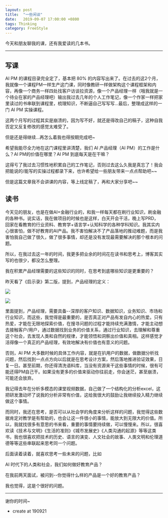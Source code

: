 ```yaml
---
layout: post
title:  "一些闲谈"
date:   2019-09-07 17:00:00 +0800
tags: Thinking
category: FreeStyle
---
```


今天和朋友聊我的课，还有我爱读的几本书。

---

## 写课

AI PM 的课程目录完全定了，基本把 80% 的内容写出来了。在过去的这2个月，我就像一个课程PM一样生产这门课，同时像教研一样做架构这个课程框架和内容，再像一个商务一样四处找客户访谈拉资源，像一个产品经理一样（哦我就是一个待业在家的产品经理吧）输出我过去几年的个人工作笔记，像一个作家一样把家里读过的书串联到课程里，梳理知识，不断逼自己写写写...最后，整理成这样的一门 AI PM 实操课程。

这两个月写的过程其实是崩溃的，因为写不好，就还是得改自己的稿子，这种自我否定又反复修改的感觉太难受了。

但是还是得继续...再怎么着我也得按期完成吧~

希望我能尽全力地在这门课程里讲清楚，我们 AI 产品经理（AI PM）的工作是什么？AI PM的价值在哪里？AI PM 到底每天是在干嘛？

这得亏了我过去习惯性地积累自己的工作笔记，否则过去这么久我是真忘了！我会把能说的/能写的实操过程都录下来，也许希望给一些朋友带来一点点帮助吧~~

但是这篇文章我不会讲课的内容，等上线定稿了，再和大家分享吧~~

## 读书

今天见的朋友，也是在做AI+金融行业的，和我一样每天都在刷行业知识，刷金融的各种书。说实话，我在做项目的时候也是这样，白天开会干活，晚上写PRD，回家在看教育的行业资料、教育学+语言学+认知科学的各种学科知识。我其实内心很害怕，做不好教育的AI产品。我不害怕解决不了产品落地的推动难题，而是我害怕我自己做了很久，做了很多事情，却还是没有发现最需要解决的那个根本的问题。

所以，在我过去这一年的时间，我更多把业余的时间花在读书和思考上，博客其实写的也很少，都没怎么整理。

我在积累产品经理需要的这些知识的同时，在思考到底哪些知识是更重要的？


昨天看了《启示录》第二版，提到，产品经理的定义：


 
![](https://uploader.shimo.im/f/n6buuk95cx8p8EdO.png!thumbnail)

![](https://uploader.shimo.im/f/i361zcLod88kspuY.png!thumbnail)

里面提到，产品经理，需要具备--深厚的客户知识、数据知识，业务知识、市场和行业知识，而这些，我觉得是最重要的，是否真正对产品有发自内心的热爱。只有热爱，才能在无限地探索价值，在搜寻问题的过程才能持续充满激情，才能主动想去接触客户/用户，通过数据找到业务的价值关系，通过行业知识，去理解和尊重这个社会，去发现人类和自然的规律，才能领悟和洞察出价值和真相。这样感觉才活得像一个真正的产品经理，有效地解决有价值也有意义的问题。

否则，AI PM 大多数时候的具体工作内容，就是在扒用户的数据，做数据分析找问题，然后找到一点点方向以后就是在思考设计方案，然后落地推进验证效果，日复一日。甚至前期，你还得清洗语料库，当没有资源来干这些事情的时候，很有可能还得PM自己干。如果没有更多的价值来驱动你往前走，你会迷茫，甚至崩溃，可能还会放弃。

我记得去年在分析多模态的课堂视频数据，自己做了一个结构化的分析excel，这把研发激动坏了说我的分析非常有价值，这给我很大的鼓励让我继续投入精力继续做这个事情。

而同时，我还在思考，是否可以从社会学的角度来分析这样的问题，我觉得这些数据肯定对教学是有帮助的，也会让这一件很小的事情，能放大到无限大的价值。所以，我就找很多有意思的书来看，重要的事情要持续做，可以慢慢来。所以，很喜欢读《技术与文明》《生活的准则》《城市发展史》《人类沟通的起源》等等这类书，我也很喜欢把技术的历史、语言的演变、人文社会的故事、人类文明和伦理道德等等这些串联起来思考同一个问题。


后面读着读着，就喜欢思考一些未来的问题，比如 

AI 时代下的人类和社会，我们如何做好教育产品？

在我前两天面试，被问到--你觉得什么样的产品是一个好的教育产品？

我也觉得，这是个很好的问题。


---

谢你的时间~

- create at 190921